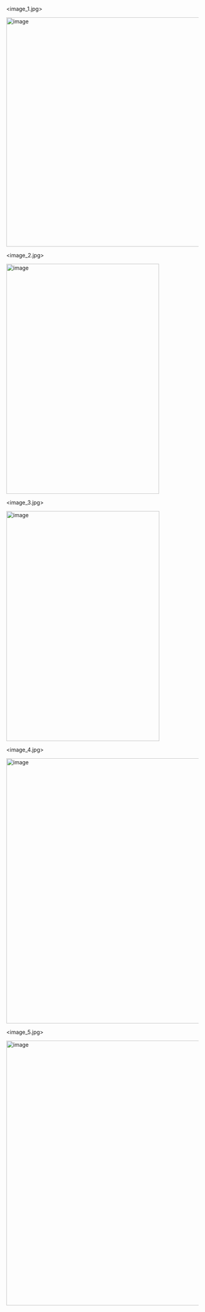 <image_1.jpg>

<img width="598" height="600" alt="image" src="https://github.com/user-attachments/assets/07647f41-a5d1-4f20-a450-11091b692e12" />



<image_2.jpg>

<img width="400" height="602" alt="image" src="https://github.com/user-attachments/assets/c85038e2-7e25-4cf2-b3d1-dc211edb3f0d" />



<image_3.jpg>

<img width="401" height="602" alt="image" src="https://github.com/user-attachments/assets/7b07e9b0-d06f-4bd6-93d7-592cff78b3e9" />




<image_4.jpg>

<img width="563" height="694" alt="image" src="https://github.com/user-attachments/assets/4e70789e-ca06-4d13-a603-b346edf44b0a" />




<image_5.jpg>

<img width="541" height="693" alt="image" src="https://github.com/user-attachments/assets/aa81522c-3528-4bd3-b11b-4626e9fdd1f4" />

